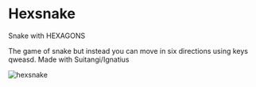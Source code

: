 # Hexsnake
Snake with HEXAGONS

The game of snake but instead you can move in six directions using keys qweasd. 
Made with Suitangi/Ignatius

![hexsnake](https://user-images.githubusercontent.com/22064652/29753168-67d9404e-8b39-11e7-8471-0791336bfaad.JPG)

